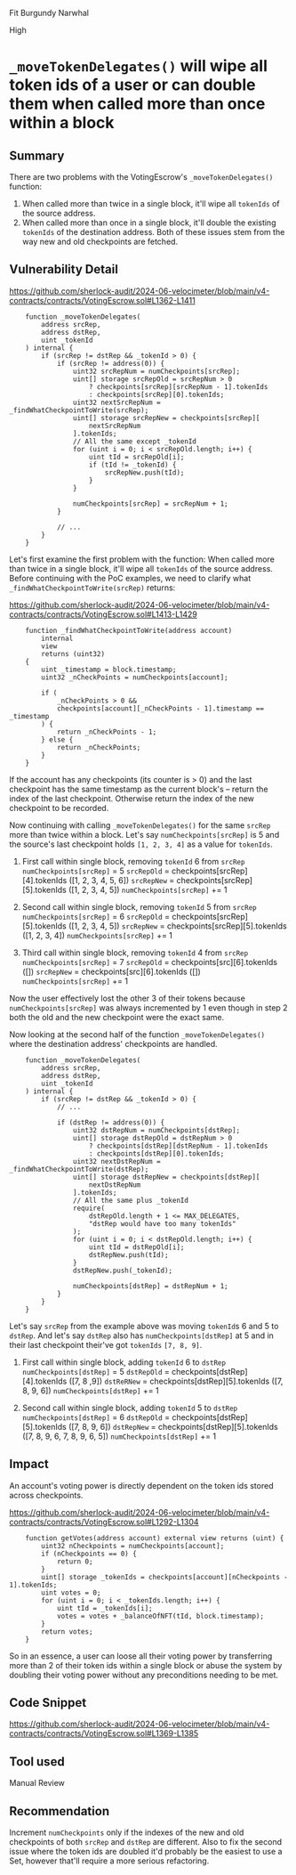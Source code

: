 Fit Burgundy Narwhal

High

# `_moveTokenDelegates()` will wipe all token ids of a user or can double them when called more than once within a block

## Summary
There are two problems with the VotingEscrow's `_moveTokenDelegates()` function:
1. When called more than twice in a single block, it'll wipe all `tokenIds` of the source address.
2. When called more than once in a single block, it'll double the existing `tokenIds` of the destination address.
Both of these issues stem from the way new and old checkpoints are fetched.
## Vulnerability Detail
https://github.com/sherlock-audit/2024-06-velocimeter/blob/main/v4-contracts/contracts/VotingEscrow.sol#L1362-L1411
```solidity
    function _moveTokenDelegates(
        address srcRep,
        address dstRep,
        uint _tokenId
    ) internal {
        if (srcRep != dstRep && _tokenId > 0) {
            if (srcRep != address(0)) {
                uint32 srcRepNum = numCheckpoints[srcRep];
                uint[] storage srcRepOld = srcRepNum > 0
                    ? checkpoints[srcRep][srcRepNum - 1].tokenIds
                    : checkpoints[srcRep][0].tokenIds;
                uint32 nextSrcRepNum = _findWhatCheckpointToWrite(srcRep);
                uint[] storage srcRepNew = checkpoints[srcRep][
                    nextSrcRepNum
                ].tokenIds;
                // All the same except _tokenId
                for (uint i = 0; i < srcRepOld.length; i++) {
                    uint tId = srcRepOld[i];
                    if (tId != _tokenId) {
                        srcRepNew.push(tId);
                    }
                }

                numCheckpoints[srcRep] = srcRepNum + 1;
            }

            // ... 
        }
    }
```

Let's first examine the first problem with the function: When called more than twice in a single block, it'll wipe all `tokenIds` of the source address. Before continuing with the PoC examples, we need to clarify what `_findWhatCheckpointToWrite(srcRep)` returns:

https://github.com/sherlock-audit/2024-06-velocimeter/blob/main/v4-contracts/contracts/VotingEscrow.sol#L1413-L1429
```solidity
    function _findWhatCheckpointToWrite(address account)
        internal
        view
        returns (uint32)
    {
        uint _timestamp = block.timestamp;
        uint32 _nCheckPoints = numCheckpoints[account];

        if (
            _nCheckPoints > 0 &&
            checkpoints[account][_nCheckPoints - 1].timestamp == _timestamp
        ) {
            return _nCheckPoints - 1;
        } else {
            return _nCheckPoints;
        }
    }
```

If the account has any checkpoints (its counter is > 0) and the last checkpoint has the same timestamp as the current block's – return the index of the last checkpoint. Otherwise return the index of the new checkpoint to be recorded.

Now continuing with calling `_moveTokenDelegates()` for the same `srcRep` more than twice within a block. Let's say `numCheckpoints[srcRep]` is 5 and the source's last checkpoint holds `[1, 2, 3, 4]` as a value for `tokenIds`. 

1. First call within single block, removing `tokenId` 6 from `srcRep`
`numCheckpoints[srcRep]` = 5
`srcRepOld` = checkpoints\[srcRep]\[4].tokenIds (\[1, 2, 3, 4, 5, 6])
`srcRepNew` = checkpoints\[srcRep]\[5].tokenIds (\[1, 2, 3, 4, 5])
`numCheckpoints[srcRep]` += 1

1. Second call within single block, removing `tokenId` 5 from `srcRep`
`numCheckpoints[srcRep]` = 6
`srcRepOld` = checkpoints\[srcRep]\[5].tokenIds (\[1, 2, 3, 4, 5])
`srcRepNew` = checkpoints\[srcRep]\[5].tokenIds (\[1, 2, 3, 4])
`numCheckpoints[srcRep]` += 1

3. Third call within single block, removing `tokenId` 4 from `srcRep`
`numCheckpoints[srcRep]` = 7
`srcRepOld` = checkpoints\[src]\[6].tokenIds (\[])
`srcRepNew` = checkpoints\[src]\[6].tokenIds (\[])
`numCheckpoints[srcRep]` += 1

Now the user effectively lost the other 3 of their tokens because `numCheckpoints[srcRep]` was always incremented by 1 even though in step 2 both the old and the new checkpoint were the exact same.

Now looking at the second half of the function `_moveTokenDelegates()` where the destination address' checkpoints are handled.

```solidity
    function _moveTokenDelegates(
        address srcRep,
        address dstRep,
        uint _tokenId
    ) internal {
        if (srcRep != dstRep && _tokenId > 0) {
            // ...
            
            if (dstRep != address(0)) {
                uint32 dstRepNum = numCheckpoints[dstRep];
                uint[] storage dstRepOld = dstRepNum > 0
                    ? checkpoints[dstRep][dstRepNum - 1].tokenIds
                    : checkpoints[dstRep][0].tokenIds;
                uint32 nextDstRepNum = _findWhatCheckpointToWrite(dstRep);
                uint[] storage dstRepNew = checkpoints[dstRep][
                    nextDstRepNum
                ].tokenIds;
                // All the same plus _tokenId
                require(
                    dstRepOld.length + 1 <= MAX_DELEGATES,
                    "dstRep would have too many tokenIds"
                );
                for (uint i = 0; i < dstRepOld.length; i++) {
                    uint tId = dstRepOld[i];
                    dstRepNew.push(tId);
                }
                dstRepNew.push(_tokenId);

                numCheckpoints[dstRep] = dstRepNum + 1;
            }
        }
    }
```

Let's say `srcRep` from the example above was moving `tokenId`s 6 and 5 to `dstRep`. And let's say `dstRep` also has `numCheckpoints[dstRep]` at 5 and in their last checkpoint their've got `tokenIds` `[7, 8, 9]`.

1. First call within single block, adding `tokenId` 6 to `dstRep`
`numCheckpoints[dstRep]` = 5
`dstRepOld` = checkpoints\[dstRep]\[4].tokenIds (\[7, 8 ,9])
`dstReRNew` = checkpoints\[dstRep]\[5].tokenIds (\[7, 8, 9, 6])
`numCheckpoints[dstRep]` += 1

2. Second call within single block, adding `tokenId` 5 to `dstRep`
`numCheckpoints[dstRep]` = 6
`dstRepOld` = checkpoints\[dstRep]\[5].tokenIds (\[7, 8, 9, 6])
`dstRepNew` = checkpoints\[dstRep]\[5].tokenIds (\[7, 8, 9, 6, 7, 8, 9, 6, 5])
`numCheckpoints[dstRep]` += 1
## Impact
An account's voting power is directly dependent on the token ids stored across checkpoints.

https://github.com/sherlock-audit/2024-06-velocimeter/blob/main/v4-contracts/contracts/VotingEscrow.sol#L1292-L1304
```solidity
    function getVotes(address account) external view returns (uint) {
        uint32 nCheckpoints = numCheckpoints[account];
        if (nCheckpoints == 0) {
            return 0;
        }
        uint[] storage _tokenIds = checkpoints[account][nCheckpoints - 1].tokenIds;
        uint votes = 0;
        for (uint i = 0; i < _tokenIds.length; i++) {
            uint tId = _tokenIds[i];
            votes = votes + _balanceOfNFT(tId, block.timestamp);
        }
        return votes;
    }

```

So in an essence, a user can loose all their voting power by transferring more than 2 of their token ids within a single block or abuse the system by doubling their voting power without any preconditions needing to be met.
## Code Snippet
https://github.com/sherlock-audit/2024-06-velocimeter/blob/main/v4-contracts/contracts/VotingEscrow.sol#L1369-L1385
## Tool used
Manual Review
## Recommendation
Increment `numCheckpoints` only if the indexes of the new and old checkpoints of both `srcRep` and `dstRep` are different. Also to fix the second issue where the token ids are doubled it'd probably be the easiest to use a Set, however that'll require a more serious refactoring.
